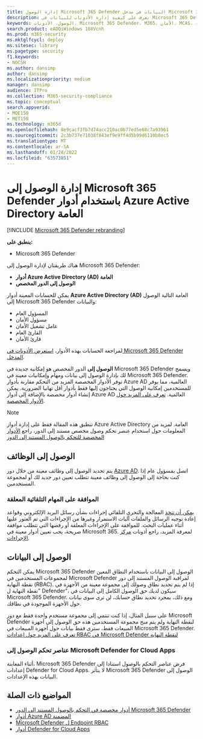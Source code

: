 ```yaml
---
title: إدارة الوصول Microsoft 365 Defender البيانات في مدخل Microsoft 365 Defender
description: تعرف على كيفية إدارة الأذونات للبيانات في Microsoft 365 Defender
keywords: الوصول، الأذونات، Microsoft 365 Defender، M365، الأمان، MCAS، أمان التطبيقات على السحابة، Microsoft Defender لنقطة النهاية، النطاق، RBAC
search.product: eADQiWindows 10XVcnh
ms.prod: m365-security
ms.mktglfcycl: deploy
ms.sitesec: library
ms.pagetype: security
f1.keywords:
- NOCSH
ms.author: dansimp
author: dansimp
ms.localizationpriority: medium
manager: dansimp
audience: ITPro
ms.collection: M365-security-compliance
ms.topic: conceptual
search.appverid:
- MOE150
- MET150
ms.technology: m365d
ms.openlocfilehash: 8e9cacf3fb7d74acc210ac0b77ed5e68c7a93961
ms.sourcegitcommit: 2c3b737e71038f843ef9e9ff4d5b99d6110b8ec5
ms.translationtype: MT
ms.contentlocale: ar-SA
ms.lasthandoff: 01/28/2022
ms.locfileid: "63573851"
---
```

# <a name="manage-access-to-microsoft-365-defender-with-azure-active-directory-global-roles"></a>إدارة الوصول إلى Microsoft 365 Defender باستخدام أدوار Azure Active Directory العامة

[!INCLUDE [Microsoft 365 Defender rebranding](../includes/microsoft-defender.md)]


**ينطبق على:**
- Microsoft 365 Defender

هناك طريقتان لإدارة الوصول إلى Microsoft 365 Defender:
- **أدوار Azure Active Directory (AD) العامة**
- **الوصول إلى الدور المخصص**

يمكن للحسابات المعينة أدوار **Azure Active Directory (AD)** العامة التالية الوصول إلى Microsoft 365 Defender والبيانات:
- المسؤول العام
- مسؤول الأمان
- عامل تشغيل الأمان
- القارئ العام
- قارئ الأمان

لمراجعة الحسابات بهذه الأدوار، [استعرض الأذونات في Microsoft 365 Defender المدخل](https://security.microsoft.com/permissions).

**الوصول إلى** الدور المخصص هو إمكانية جديدة في Microsoft 365 Defender ويسمح لك بإدارة الوصول إلى بيانات ومهام وإمكانيات معينة في Microsoft 365 Defender. توفر الأدوار المخصصة المزيد من التحكم مقارنة بأدوار Azure AD العالمية، مما يوفر للمستخدمين إمكانية الوصول التي يحتاجون إليها فقط بأدوار أقل تهانيا الضرورية.  يمكن إنشاء أدوار مخصصة بالإضافة إلى أدوار Azure AD العالمية. [تعرف على المزيد حول الأدوار المخصصة](custom-roles.md).

> [!NOTE]
> تنطبق هذه المقالة فقط على إدارة أدوار Azure Active Directory العامة. لمزيد من المعلومات حول استخدام عنصر تحكم وصول مخصص مستند إلى الدور، راجع [الأدوار المخصصة للتحكم بالوصول المستند إلى الدور](custom-roles.md)

## <a name="access-to-functionality"></a>الوصول إلى الوظائف
يتم تحديد الوصول إلى وظائف معينة من خلال دور [Azure AD](/azure/active-directory/roles/permissions-reference). اتصل بمسؤول عام إذا كنت بحاجة إلى الوصول إلى وظائف معينة تتطلب تعيين دور جديد لك أو لمجموعة المستخدمين.

### <a name="approve-pending-automated-tasks"></a>الموافقة على المهام التلقائية المعلقة
[يمكن أن تتخذ](m365d-autoir-actions.md) المعالجة والتحري التلقائي إجراءات بشأن رسائل البريد الإلكتروني وقواعد إعادة توجيه الرسائل والملفات آليات الاستمرار وغيرها من الإجراءات التي تم العثور عليها أثناء عمليات البحث. للموافقة على الإجراءات المعلقة أو رفضها التي تتطلب موافقة صريحة، يجب تعيين أدوار معينة في Microsoft 365. لمعرفة المزيد، راجع أذونات [مركز الإجراءات](m365d-action-center.md#required-permissions-for-action-center-tasks).

## <a name="access-to-data"></a>الوصول إلى البيانات
يمكن التحكم Microsoft 365 Defender الوصول إلى البيانات باستخدام النطاق المعين لمجموعات المستخدمين في Microsoft Defender لمراقبة الوصول المستند إلى دور نقطة النهاية (RBAC). إذا لم يتم تحديد نطاق وصولك إلى مجموعة معينة من الأجهزة في "نقطة النهاية ل Defender"، سيكون لديك حق الوصول الكامل إلى البيانات في Microsoft 365 Defender. ومع ذلك، بمجرد تحديد نطاق حسابك، لن ترى سوى بيانات حول الأجهزة الموجودة في نطاقك.

على سبيل المثال، إذا كنت تنتمي إلى مجموعة مستخدم واحدة فقط مع دور Microsoft Defender لنقطة النهاية ولم يتم منح مجموعة المستخدمين هذه حق الوصول إلى أجهزة المبيعات فقط، سترى فقط بيانات حول أجهزة المبيعات في Microsoft 365 Defender. [تعرف على المزيد حول إعدادات RBAC في Microsoft Defender لنقطة النهاية](/windows/security/threat-protection/microsoft-defender-atp/rbac)

### <a name="microsoft-defender-for-cloud-apps-access-controls"></a>عناصر تحكم الوصول إلى Microsoft Defender for Cloud Apps
أثناء المعاينة، Microsoft 365 Defender فرض عناصر التحكم بالوصول استنادا إلى إعدادات Defender for Cloud Apps. لا يتأثر Microsoft 365 Defender الوصول إلى البيانات بهذه الإعدادات.

## <a name="related-topics"></a>المواضيع ذات الصلة
- [أدوار مخصصة في التحكم بالوصول المستند إلى الدور Microsoft 365 Defender](custom-roles.md)
- [أدوار Azure AD المضمنة](/azure/active-directory/roles/permissions-reference)
- [Microsoft Defender ل Endpoint RBAC](/windows/security/threat-protection/microsoft-defender-atp/rbac)
- [أدوار Defender for Cloud Apps](/cloud-app-security/manage-admins)
